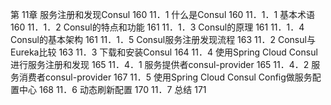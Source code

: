第 11章 服务注册和发现Consul 160
11．1 什么是Consul 160
11．1．1 基本术语 160
11．1．2 Consul的特点和功能 161
11．1．3 Consul的原理 161
11．1．4 Consul的基本架构 161
11．1．5 Consul服务注册发现流程 163
11．2 Consul与Eureka比较 163
11．3 下载和安装Consul 164
11．4 使用Spring Cloud Consul进行服务注册和发现 165
11．4．1 服务提供者consul-provider 165
11．4．2 服务消费者consul-provider 167
11．5 使用Spring Cloud Consul Config做服务配置中心 168
11．6 动态刷新配置 170
11．7 总结 171